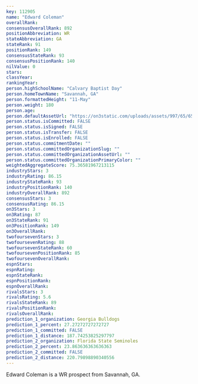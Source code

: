```yaml
---
key: 112905
name: "Edward Coleman"
overallRank: 
consensusOverallRank: 892
positionAbbreviation: WR
stateAbbreviation: GA
stateRank: 91
positionRank: 149
consensusStateRank: 93
consensusPositionRank: 140
nilValue: 0
stars: 
classYear: 
rankingYear: 
person.highSchoolName: "Calvary Baptist Day"
person.homeTownName: "Savannah, GA"
person.formattedHeight: "11-May"
person.weight: 180
person.age: 
person.defaultAssetUrl: "https://on3static.com/uploads/assets/997/65/65997.jpg"
person.status.isCommitted: FALSE
person.status.isSigned: FALSE
person.status.isTransfer: FALSE
person.status.isEnrolled: FALSE
person.status.commitmentDate: ""
person.status.committedOrganizationSlug: ""
person.status.committedOrganizationAssetUrl: ""
person.status.committedOrganizationPrimaryColor: ""
weightedAggregateScore: 75.36581967213115
industryStars: 3
industryRating: 86.15
industryStateRank: 93
industryPositionRank: 140
industryOverallRank: 892
consensusStars: 3
consensusRating: 86.15
on3Stars: 3
on3Rating: 87
on3StateRank: 91
on3PositionRank: 149
on3OverallRank: 
twofoursevenStars: 3
twofoursevenRating: 88
twofoursevenStateRank: 60
twofoursevenPositionRank: 85
twofoursevenOverallRank: 
espnStars: 
espnRating: 
espnStateRank: 
espnPositionRank: 
espnOverallRank: 
rivalsStars: 3
rivalsRating: 5.6
rivalsStateRank: 89
rivalsPositionRank: 
rivalsOverallRank: 
prediction_1_organization: Georgia Bulldogs
prediction_1_percent: 27.27272727272727
prediction_1_committed: FALSE
prediction_1_distance: 187.74253825297797
prediction_2_organization: Florida State Seminoles
prediction_2_percent: 23.863636363636363
prediction_2_committed: FALSE
prediction_2_distance: 220.79898890340556
---
```

Edward Coleman is a WR prospect from Savannah, GA.